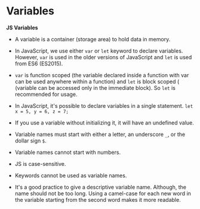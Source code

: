 # Variables

**JS Variables**

- A variable is a container (storage area) to hold data in memory. 

- In JavaScript, we use either `var` or `let` keyword to declare variables. However, `var` is used in the older versions of JavaScript and `let` is used from ES6 (ES2015). 

- `var` is function scoped (the variable declared inside a function with var can be used anywhere within a function) and `let` is block scoped ( (variable can be accessed only in the immediate block). So `let` is recommended for usage.

- In JavaScript, it's possible to declare variables in a single statement.
``` let x = 5, y = 6, z = 7; ```

- If you use a variable without initializing it, it will have an undefined value.

- Variable names must start with either a letter, an underscore `_`, or the dollar sign `$`.

- Variable names cannot start with numbers.

- JS is case-sensitive.

- Keywords cannot be used as variable names.

- It's a good practice to give a descriptive variable name. Although, the name should not be too long. Using a camel-case for each new word in the variable starting from the second word makes it more readable.
